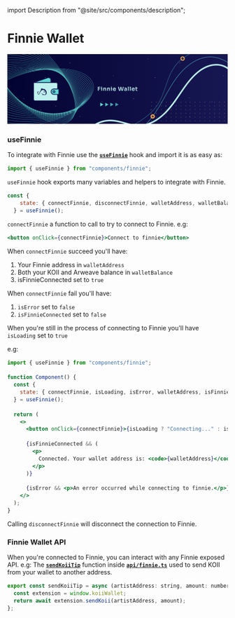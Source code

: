 import Description from "@site/src/components/description";

# Finnie Wallet

![Banner](./img/Finnie%20Wallet%20(1).png)

<Description
  text="Integrate with MetaMask wallet"
/>

### useFinnie

To integrate with Finnie use the [**`useFinnie`**](https://github.com/koii-network/koii.X/blob/main/src/components/finnie/index.tsx) hook and import it is as easy as:

```jsx
import { useFinnie } from "components/finnie";
```

`useFinnie` hook exports many variables and helpers to integrate with Finnie.

```jsx
const {
    state: { connectFinnie, disconnectFinnie, walletAddress, walletBalance, isFinnieConnected, isLoading, isError }
  } = useFinnie();
```

`connectFinnie` a function to call to try to connect to Finnie. e.g:

```jsx
<button onClick={connectFinnie}>Connect to finnie</button>
```

When `connectFinnie` succeed you'll have:

1. Your Finnie address in `walletAddress`
2. Both your KOII and Arweave balance in `walletBalance`
3. isFinnieConnected set to `true`

When `connectFinnie` fail you'll have:

1. `isError` set to `false`
2. `isFinnieConnected` set to `false`

When you're still in the process of connecting to Finnie you'll have `isLoading` set to `true`

e.g:

```jsx
import { useFinnie } from "components/finnie";

function Component() {
  const {
    state: { connectFinnie, isLoading, isError, walletAddress, isFinnieConnected }
  } = useFinnie();

  return (
    <>
      <button onClick={connectFinnie}>{isLoading ? "Connecting..." : isFinnieConnected ? "Connected ✓" : "Connect to finnie"}</button>

      {isFinnieConnected && (
        <p>
          Connected. Your wallet address is: <code>{walletAddress}</code>
        </p>
      )}

      {isError && <p>An error occurred while connecting to finnie.</p>}
    </>
  );
}
```

Calling `disconnectFinnie` will disconnect the connection to Finnie.&#x20;

### Finnie Wallet API

When you're connected to Finnie, you can interact with any Finnie exposed API. e.g: The [**`sendKoiiTip`**](https://github.com/koii-network/koii.X/blob/main/src/api/finnie.ts#L45) function inside [**`api/finnie.ts`**](https://github.com/koii-network/koii.X/blob/main/src/api/finnie.ts) used to send KOII from your wallet to another address.

```jsx
export const sendKoiiTip = async (artistAddress: string, amount: number) => {
  const extension = window.koiiWallet;
  return await extension.sendKoii(artistAddress, amount);
};
```

